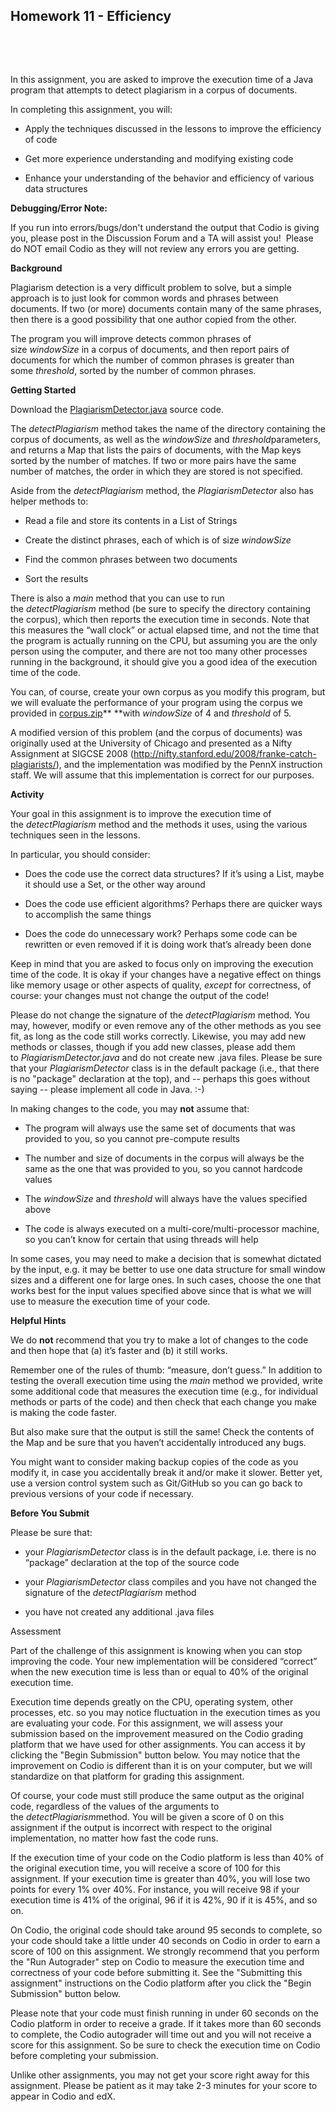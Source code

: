 Homework 11 - Efficiency
------------------------

 

 

In this assignment, you are asked to improve the execution time of a Java
program that attempts to detect plagiarism in a corpus of documents.

In completing this assignment, you will:

-   Apply the techniques discussed in the lessons to improve the efficiency of
    code

-   Get more experience understanding and modifying existing code

-   Enhance your understanding of the behavior and efficiency of various data
    structures

**Debugging/Error Note:**

If you run into errors/bugs/don't understand the output that Codio is giving
you, please post in the Discussion Forum and a TA will assist you!  Please do
NOT email Codio as they will not review any errors you are getting.

**Background**

Plagiarism detection is a very difficult problem to solve, but a simple approach
is to just look for common words and phrases between documents. If two (or more)
documents contain many of the same phrases, then there is a good possibility
that one author copied from the other.

The program you will improve detects common phrases of size *windowSize* in a
corpus of documents, and then report pairs of documents for which the number of
common phrases is greater than some *threshold*, sorted by the number of common
phrases.

**Getting Started**

Download
the [PlagiarismDetector.java](https://prod-edxapp.edx-cdn.org/assets/courseware/v1/ccc00ac39a42a47c6b62c66331d12139/asset-v1:PennX+SD2x+2T2017+type@asset+block/PlagiarismDetector.java) source
code.

The *detectPlagiarism* method takes the name of the directory containing the
corpus of documents, as well as the *windowSize* and *threshold*parameters, and
returns a Map that lists the pairs of documents, with the Map keys sorted by the
number of matches. If two or more pairs have the same number of matches, the
order in which they are stored is not specified.

Aside from the *detectPlagiarism* method, the *PlagiarismDetector* also has
helper methods to:

-   Read a file and store its contents in a List of Strings

-   Create the distinct phrases, each of which is of size *windowSize*

-   Find the common phrases between two documents

-   Sort the results

There is also a *main* method that you can use to run
the *detectPlagiarism* method (be sure to specify the directory containing the
corpus), which then reports the execution time in seconds. Note that this
measures the “wall clock” or actual elapsed time, and not the time that the
program is actually running on the CPU, but assuming you are the only person
using the computer, and there are not too many other processes running in the
background, it should give you a good idea of the execution time of the code.

You can, of course, create your own corpus as you modify this program, but we
will evaluate the performance of your program using the corpus we provided
in [corpus.zip](https://prod-edxapp.edx-cdn.org/assets/courseware/v1/d25bdf1bf147f97722800ae3e617913e/asset-v1:PennX+SD2x+2T2017+type@asset+block/corpus.zip)** **with *windowSize* of
4 and *threshold* of 5.

A modified version of this problem (and the corpus of documents) was originally
used at the University of Chicago and presented as a Nifty Assignment at SIGCSE
2008 (<http://nifty.stanford.edu/2008/franke-catch-plagiarists/>), and the
implementation was modified by the PennX instruction staff. We will assume that
this implementation is correct for our purposes.

**Activity**

Your goal in this assignment is to improve the execution time of
the *detectPlagiarism* method and the methods it uses, using the various
techniques seen in the lessons.

In particular, you should consider:

-   Does the code use the correct data structures? If it’s using a List, maybe
    it should use a Set, or the other way around

-   Does the code use efficient algorithms? Perhaps there are quicker ways to
    accomplish the same things

-   Does the code do unnecessary work? Perhaps some code can be rewritten or
    even removed if it is doing work that’s already been done

Keep in mind that you are asked to focus only on improving the execution time of
the code. It is okay if your changes have a negative effect on things like
memory usage or other aspects of quality, *except* for correctness, of course:
your changes must not change the output of the code!

Please do not change the signature of the *detectPlagiarism* method. You may,
however, modify or even remove any of the other methods as you see fit, as long
as the code still works correctly. Likewise, you may add new methods or classes,
though if you add new classes, please add them to *PlagiarismDetector.java* and
do not create new .java files. Please be sure that
your *PlagiarismDetector* class is in the default package (i.e., that there is
no "package" declaration at the top), and -- perhaps this goes without saying --
please implement all code in Java. :-)

In making changes to the code, you may **not** assume that:

-   The program will always use the same set of documents that was provided to
    you, so you cannot pre-compute results

-   The number and size of documents in the corpus will always be the same as
    the one that was provided to you, so you cannot hardcode values

-   The *windowSize* and *threshold* will always have the values specified above

-   The code is always executed on a multi-core/multi-processor machine, so you
    can’t know for certain that using threads will help

In some cases, you may need to make a decision that is somewhat dictated by the
input, e.g. it may be better to use one data structure for small window sizes
and a different one for large ones. In such cases, choose the one that works
best for the input values specified above since that is what we will use to
measure the execution time of your code.

**Helpful Hints**

We do **not** recommend that you try to make a lot of changes to the code and
then hope that (a) it’s faster and (b) it still works.

Remember one of the rules of thumb: “measure, don’t guess.” In addition to
testing the overall execution time using the *main* method we provided, write
some additional code that measures the execution time (e.g., for individual
methods or parts of the code) and then check that each change you make is making
the code faster.

But also make sure that the output is still the same! Check the contents of the
Map and be sure that you haven’t accidentally introduced any bugs.

You might want to consider making backup copies of the code as you modify it, in
case you accidentally break it and/or make it slower. Better yet, use a version
control system such as Git/GitHub so you can go back to previous versions of
your code if necessary.

**Before You Submit**

Please be sure that:

-   your *PlagiarismDetector* class is in the default package, i.e. there is no
    “package” declaration at the top of the source code

-   your *PlagiarismDetector* class compiles and you have not changed the
    signature of the *detectPlagiarism* method

-   you have not created any additional .java files

Assessment

Part of the challenge of this assignment is knowing when you can stop improving
the code. Your new implementation will be considered “correct” when the new
execution time is less than or equal to 40% of the original execution time.

Execution time depends greatly on the CPU, operating system, other processes,
etc. so you may notice fluctuation in the execution times as you are evaluating
your code. For this assignment, we will assess your submission based on the
improvement measured on the Codio grading platform that we have used for other
assignments. You can access it by clicking the "Begin Submission" button below.
You may notice that the improvement on Codio is different than it is on your
computer, but we will standardize on that platform for grading this assignment.

Of course, your code must still produce the same output as the original code,
regardless of the values of the arguments to the *detectPlagiarism*method. You
will be given a score of 0 on this assignment if the output is incorrect with
respect to the original implementation, no matter how fast the code runs.

If the execution time of your code on the Codio platform is less than 40% of the
original execution time, you will receive a score of 100 for this assignment. If
your execution time is greater than 40%, you will lose two points for every 1%
over 40%. For instance, you will receive 98 if your execution time is 41% of the
original, 96 if it is 42%, 90 if it is 45%, and so on.

On Codio, the original code should take around 95 seconds to complete, so your
code should take a little under 40 seconds on Codio in order to earn a score of
100 on this assignment. We strongly recommend that you perform the "Run
Autograder" step on Codio to measure the execution time and correctness of your
code before submitting it. See the "Submitting this assignment" instructions on
the Codio platform after you click the "Begin Submission" button below.

Please note that your code must finish running in under 60 seconds on the Codio
platform in order to receive a grade. If it takes more than 60 seconds to
complete, the Codio autograder will time out and you will not receive a score
for this assignment. So be sure to check the execution time on Codio before
completing your submission.

Unlike other assignments, you may not get your score right away for this
assignment. Please be patient as it may take 2-3 minutes for your score to
appear in Codio and edX.
